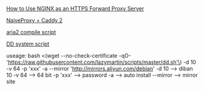 # 

[How to Use NGINX as an HTTPS Forward Proxy Server](https://www.alibabacloud.com/blog/how-to-use-nginx-as-an-https-forward-proxy-server_595799)

[NaiveProxy + Caddy 2](https://www.oilandfish.com/posts/naiveproxy-caddy-2.html)

[aria2 compile script](https://github.com/q3aql/aria2-static-builds)

[DD system script](https://moeclub.org/)

useage:
bash \<\(wget --no-check-certificate -qO- 'https://raw.githubusercontent.com/lazymartin/scripts/master/dd.sh'\) -d 10 -v 64 -p 'xxx' -a --mirror 'http://mirrors.aliyun.com/debian'
-d 10     --> diban 10
-v 64     --> 64 bit
-p 'xxx'  --> password
-a        --> auto install
--mirror  --> mirror site
